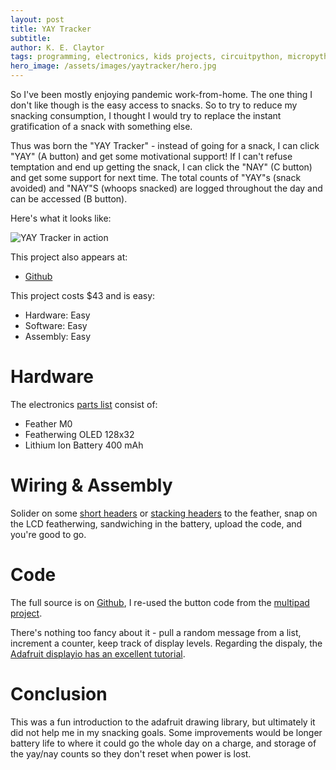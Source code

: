 ```yaml
---
layout: post
title: YAY Tracker
subtitle:
author: K. E. Claytor
tags: programming, electronics, kids projects, circuitpython, micropython, python, project, easy, diy, improvement, time tracking
hero_image: /assets/images/yaytracker/hero.jpg
---
```


So I've been mostly enjoying pandemic work-from-home.
The one thing I don't like though is the easy access to snacks.
So to try to reduce my snacking consumption, I thought I would try to replace the instant gratification of a snack with something else.

Thus was born the "YAY Tracker" - instead of going for a snack, I can click "YAY" (A button) and get some motivational support!
If I can't refuse temptation and end up getting the snack, I can click the "NAY" (C button) and get some support for next time.
The total counts of "YAY"s (snack avoided) and "NAY"S (whoops snacked) are logged throughout the day and can be accessed (B button).

Here's what it looks like:

![YAY Tracker in action](/assets/images/yaytracker/yaytracker.gif)

This project also appears at:
- [Github](https://github.com/KEClaytor/YAYTracker)

This project costs $43 and is easy:
- Hardware: Easy
- Software: Easy
- Assembly: Easy

# Hardware

The electronics [parts list](http://www.adafruit.com/wishlists/510219) consist of:
- Feather M0
- Featherwing OLED 128x32
- Lithium Ion Battery 400 mAh

# Wiring & Assembly

Solider on some [short headers](https://www.adafruit.com/product/2940) or [stacking headers](https://www.adafruit.com/product/2830) to the feather, snap on the LCD featherwing, sandwiching in the battery, upload the code, and you're good to go.

# Code

The full source is on [Github](https://github.com/KEClaytor/YAYTracker), I re-used the button code from the [multipad project](https://github.com/KEClaytor/multi-pad).

There's nothing too fancy about it - pull a random message from a list, increment a counter, keep track of display levels.
Regarding the dispaly, the [Adafruit displayio has an excellent tutorial](https://learn.adafruit.com/circuitpython-display-support-using-displayio/introduction).

# Conclusion

This was a fun introduction to the adafruit drawing library, but ultimately it did not help me in my snacking goals.
Some improvements would be longer battery life to where it could go the whole day on a charge, and storage of the yay/nay counts so they don't reset when power is lost.
